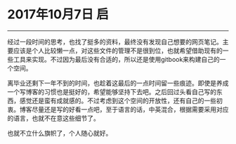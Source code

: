 # 2017年10月7日 启
---

经过一段时间的思考，也找了挺多的资料，最终没有发现自己想要的网页笔记。主要应该是个人比较懒一点，对这些文件的管理不是很到位，也就希望借助现有的一些工具来实现。不过因为最后没有合适的，所以还是使用gitbook来构建自己的一个空间。

离毕业还剩下一年不到的时间，也趁着这最后的一点时间留一些痕迹。即使是养成一个写博客的习惯也是挺好的，希望能够坚持下去吧。之后回过头看自己写的东西，感觉还是蛮有成就感的。不过考虑到这个空间的开放性，还有自己的一些初衷。博客尽量还是写的好看一点吧，至于语言的话，中英混合，根据需要采用对应的语言，也就不在意这些细节了。

也就不立什么旗帜了，个人随心就好。